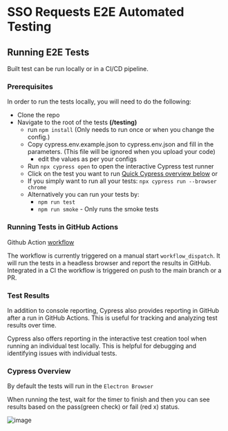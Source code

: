 # SSO Requests E2E Automated Testing

## Running E2E Tests

Built test can be run locally or in a CI/CD pipeline.

### Prerequisites

In order to run the tests locally, you will need to do the following:

- Clone the repo
- Navigate to the root of the tests **(<repo>/testing)**
  - run `npm install` (Only needs to run once or when you change the config.)
  - Copy cypress.env.example.json to cypress.env.json and fill in the parameters. (This file will be ignored when you upload your code)
    - edit the values as per your configs
  - Run `npx cypress open` to open the interactive Cypress test runner
  - Click on the test you want to run [Quick Cypress overview below](https://github.com/bcgov/sso-requests-e2e/edit/main/docs/Home.md#cypress-overview)
    or
  - If you simply want to run all your tests: `npx cypress run --browser chrome`
  - Alternatively you can run your tests by:
    - `npm run test`
    - `npm run smoke` - Only runs the smoke tests

### Running Tests in GitHub Actions

Github Action [workflow](https://github.com/bcgov/sso-requests-e2e/blob/main/.github/workflows/cypress-complex-auto.yaml)

The workflow is currently triggered on a manual start `workflow_dispatch`. It will run the tests in a headless browser and report the results in GitHub.
Integrated in a CI the workflow is triggered on push to the main branch or a PR.

### Test Results
In addition to console reporting, Cypress also provides reporting in GitHub after a run in GitHub Actions. This is useful for tracking and analyzing test results over time. 

Cypress also offers reporting in the interactive test creation tool when running an individual test locally. This is helpful for debugging and identifying issues with individual tests.


### Cypress Overview

By default the tests will run in the `Electron Browser` 

When running the test, wait for the timer to finish and then you can see results based on the pass(green check) or fail (red x) status.

![image](https://github.com/bcgov/sso-requests-e2e/assets/56739669/1aefd733-b591-4e3b-b5e8-b1d22fd95cc4)

